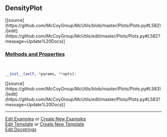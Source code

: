 ## <a id="McUtils.Plots.Plots.DensityPlot">DensityPlot</a> 
<div class="docs-source-link" markdown="1">
[[source](https://github.com/McCoyGroup/McUtils/blob/master/Plots/Plots.py#L582)/[edit](https://github.com/McCoyGroup/McUtils/edit/master/Plots/Plots.py#L582?message=Update%20Docs)]
</div>



<div class="collapsible-section">
 <div class="collapsible-section collapsible-section-header" markdown="1">
 
### <a class="collapse-link" data-toggle="collapse" href="#methods">Methods and Properties</a> <a class="float-right" data-toggle="collapse" href="#methods"><i class="fa fa-chevron-down"></i></a>

 </div>
 <div class="collapsible-section collapsible-section-body collapse" id="methods" markdown="1">

<a id="McUtils.Plots.Plots.DensityPlot.__init__" class="docs-object-method">&nbsp;</a> 
```python
__init__(self, *params, **opts): 
```
<div class="docs-source-link" markdown="1">
[[source](https://github.com/McCoyGroup/McUtils/blob/master/Plots/Plots.py#L583)/[edit](https://github.com/McCoyGroup/McUtils/edit/master/Plots/Plots.py#L583?message=Update%20Docs)]
</div>

 </div>
</div>




___

[Edit Examples](https://github.com/McCoyGroup/McUtils/edit/gh-pages/ci/examples/McUtils/Plots/Plots/DensityPlot.md) or 
[Create New Examples](https://github.com/McCoyGroup/McUtils/new/gh-pages/?filename=ci/examples/McUtils/Plots/Plots/DensityPlot.md) <br/>
[Edit Template](https://github.com/McCoyGroup/McUtils/edit/gh-pages/ci/docs/McUtils/Plots/Plots/DensityPlot.md) or 
[Create New Template](https://github.com/McCoyGroup/McUtils/new/gh-pages/?filename=ci/docs/templates/McUtils/Plots/Plots/DensityPlot.md) <br/>
[Edit Docstrings](https://github.com/McCoyGroup/McUtils/edit/master/Plots/Plots.py#L582?message=Update%20Docs)